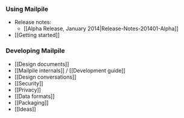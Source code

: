 ### Using Mailpile

* Release notes:
   * [[Alpha Release, January 2014|Release-Notes-201401-Alpha]]
* [[Getting started]]

### Developing Mailpile

* [[Design documents]]
* [[Mailpile internals]] / [[Development guide]]
* [[Design conversations]]
* [[Security]]
* [[Privacy]]
* [[Data formats]]
* [[Packaging]]
* [[Ideas]]